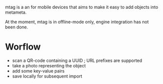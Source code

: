mtag is a an for mobile devices that aims to make it easy to add objects into metameta.

At the moment, mtag is in offline-mode only, engine integration has not been done.

# Worflow

* scan a QR-code containing a UUID ; URL prefixes are supported
* take a photo representing the object
* add some key-value pairs
* save locally for subsequent import

